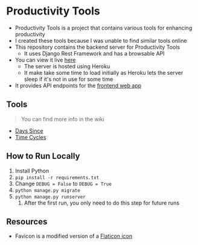 # Productivity Tools
- Productivity Tools is a project that contains various tools for enhancing productivity
- I created these tools because I was unable to find similar tools online
- This repository contains the backend server for Productivity Tools
    - It uses Django Rest Framework and has a browsable API
- You can view it live [here](https://rtkleong10-productivity-tools.herokuapp.com/)
    - The server is hosted using Heroku
    - It make take some time to load initially as Heroku lets the server sleep if it's not in use for some time
- It provides API endpoints for the [frontend web app](https://github.com/rtkleong10/productivity-tools-web/)


## Tools
> You can find more info in the wiki
- [Days Since](https://github.com/rtkleong10/productivity-tools/wiki/Days-Since)
- [Time Cycles](https://github.com/rtkleong10/productivity-tools/wiki/Time-Cycles)

## How to Run Locally
1. Install Python
2. `pip install -r requirements.txt`
3. Change `DEBUG = False` to `DEBUG = True`
4. `python manage.py migrate`
5. `python manage.py runserver`
    1. After the first run, you only need to do this step for future runs

## Resources
- Favicon is a modified version of a [Flaticon icon](https://www.flaticon.com/free-icon/clock_2784459)
